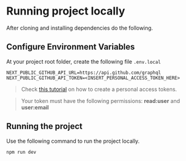 # Running project locally

After cloning and installing dependencies do the following.

## Configure Environment Variables

At your project root folder, create the following file `.env.local`

```
NEXT_PUBLIC_GITHUB_API_URL=https://api.github.com/graphql
NEXT_PUBLIC_GITHUB_API_TOKEN=<INSERT_PERSONAL_ACCESS_TOKEN_HERE>
```

> Check [this tutorial](https://docs.github.com/en/enterprise-server@2.22/github/authenticating-to-github/creating-a-personal-access-token) on how to create a personal access tokens.

> Your token must have the following permissions: **read:user** and **user:email**

## Running the project

Use the following command to run the project locally.

```
npm run dev
```
